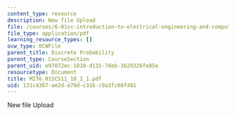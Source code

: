 ```yaml
---
content_type: resource
description: New file Upload
file: /courses/6-01sc-introduction-to-electrical-engineering-and-computer-science-i-spring-2011/131c4367ae2da79dc316c9a3fc08f481_MIT6_01SCS11_10_1_1.pdf
file_type: application/pdf
learning_resource_types: []
ocw_type: OCWFile
parent_title: Discrete Probability
parent_type: CourseSection
parent_uid: e97072ec-1818-d115-7deb-3b29326fe85e
resourcetype: Document
title: MIT6_01SCS11_10_1_1.pdf
uid: 131c4367-ae2d-a79d-c316-c9a3fc08f481
---
```

New file Upload


